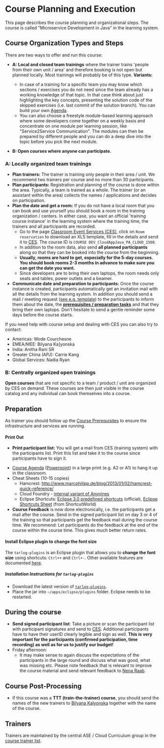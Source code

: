# Course Planning and Execution 

This page describes the course planning and organizational steps. The course is called "Microservice Development in Java" in the learning system. 

## Course Organization Types and Steps

There are two ways to offer and run this course:
- **A: Local and closed team trainings** where the trainer trains 'people from their own unit / area' and therefore booking is not open but planned locally. Most trainings will probably be of this type.
**Variants:**
  - In case of a training for a specific team you may know which sections / exercises you do not need since the team already has a working knowledge of that topic. In that case think about just highlighting the key concepts, presenting the solution code of the skipped exercises (i.e. last commit of the solution branch). You can build your own [Agenda](/Abstract/images/Java_CoursePlan.pptx).
  - You can also choose a freestyle module-based learning approach where some developers come together on a weekly basis and concentrate on one module per learning session, like "Service2Service Communication". The modules can then be prepared by different people and you can do a deep dive into the topic before you pick the next module.

- **B: Open courses where anyone can participate.** 

### A: Locally organized team trainings 

- **Plan trainers:** The trainer is training only people in their area / unit. We recommend two trainers per course and no more than 30 participants.
- **Plan participants:** Registration and planning of the course is done within the area. Typically, a team is trained as a whole. The trainer (or an assistant within the area) collects the names / applications and decides on participation.
- **Plan the date and get a room:** If you do not have a local room that you can book and use yourself you should book a room in the training organization / centers. In either case, you want an official 'training course instance' in the learning system where the training time, the trainers and all participants are recorded. 
  - Go to the page [Classroom Event Services (CES)](https://jam4.sapjam.com/groups/X8D0kf6Fgcf4KLjrrzB3Cq/overview_page/0S4rPChR68arzzH6Hcm1bj), click on `Room reservation` to download an XLS template, fill in the details and send it to [CES](mailto:saplearningces@exchange.sap.corp). The course ID is `COURSE DEV_CloudAppJava_PA_CLOUD_1508`.
  - In addition to the room data, also send **all planned participants** along so that they can be booked into the course from the beginning. 
  - **Usually, rooms are hard to get, especially for the 5-day courses. You should book rooms 2-3 months in advance to make sure you can get the date you want.**
  - Since developers are to bring their own laptops, the room needs only seats and tables, power outlets and a beamer. 
- **Communicate date and preparation to participants:** Once the course instance is created, participants automatically get an invitation mail with all the details from the learning system. In addition you should send a mail / meeting request ([see e.g. template](MeetingRequestTemplate.md)) to the participants to inform them about the date, the [**prerequisites / preparation tasks**](https://github.com/ccjavadev/cc-coursematerial/tree/master/CoursePrerequisites) and that they bring their own laptops. Don't hesitate to send a gentle reminder some days before the course starts.

If you need help with course setup and dealing with CES you can also try to contact:  
  - Americas: Wode Courchesne
  - EMEA/MEE: Bilyana Ka]yonska
  - India: Anitha Rani SR
  - Greater China (APJ): Carrie Kang
  - Global Services: Nadia Ryan


### B: Centrally organized open trainings

**Open courses** that are not specific to a team / product / unit are organized by CES on demand. These courses are then just visible in the course catalog and any individual can book themselves into a course. 


## Preparation

As trainer you should follow up the [Course Prerequisites](/CoursePrerequisites/TrainerInfo.md) to ensure the infrastructure and services are running.

#### Print Out
* **Print participant list:** You will get a mail from CES (training system) with the participants list. Print this list and take it to the course since participants have to sign it.
- [Course Agenda](/Abstract/images/Java_CoursePlan_Simple.png) ([Powerpoint](/Abstract/images/Java_CoursePlan.pptx)) in a large print (e.g. A2 or A1) to hang it up in the classroom.
- Cheat Sheets (10-15 copies)
  - Hamcrest: http://www.marcphilipp.de/blog/2013/01/02/hamcrest-quick-reference/ 
  - Cloud Foundry - [internal variant of Anynines](https://github.wdf.sap.corp/cc-devops-course/coursematerial/blob/master/Cheat_Sheets/CS_Merged.pdf)
  - Eclipse Shortcuts: [Eclipse 3.0 predefined shortcuts](http://eclipse-tools.sourceforge.net/Keyboard_shortcuts_(3.0).pdf) (official),  [Eclipse Shortcuts Sheet](http://www.shortcutworld.com/en/win/Eclipse.pdf) (from ShortcutWorld)
- **Course Feedback** is now done electronically, i.e. the participants get a mail after the course. Send in the signed participant list on day 3 or 4 of the training so that participants get the feedback mail during the course time. We recommend: Let participants do the feedback at the end of the course within the course time. This gives much better return rates.

#### Install Eclipse plugin to change the font size
The `tarlog-plugins` is an Eclipse plugin that allows you to **change the font size** using shortcuts: `Ctrl++` and `Ctrl+-`.
Other available features are documented [here](https://github.com/tarlog/tarlog-plugins/wiki/Available-Features).

##### Installation Instructions for `tarlog-plugins`
- Download the latest version of [`tarlog-plugins`](https://github.com/tarlog/tarlog-plugins/releases/).
- Place the jar into `~/apps/eclipse/plugins` folder. Eclipse needs to be restarted.


## During the course
- **Send signed participant list**: Take a picture or scan the participant list with participant signatures and send to [CES](mailto:saplearningces@exchange.sap.corp). Additional participants have to have their userID clearly legible and sign as well. 
**This is very important for the participants (confirmed participation, time recording) as well as for us to justify our budget!**
- Friday afternoon: 
  - It may make sense to again discuss the expectations of the participants in the large round and discuss what was good, what was missing etc. Please note feedback that is relevant to improve the course material and send relevant feedback to [Nena Raab](mailto:nena.raab@sap.com).

## Course Post-Processing
- If this course was a **TTT (train-the-trainer) course**, you should send the names of the new trainers to [Bilyana Kalyonska](mailto:bilyana.kalyonska@sap.com) together with the name of the course.

## Trainers 
Trainers are maintained by the central ASE / Cloud Curriculum group in the [course trainer list](https://jam4.sapjam.com/groups/9R17gNnhm59Nn0eCoX7hnG/content?folder_id=EQa4TsWSUQbKaW6CZEdxIU). 
